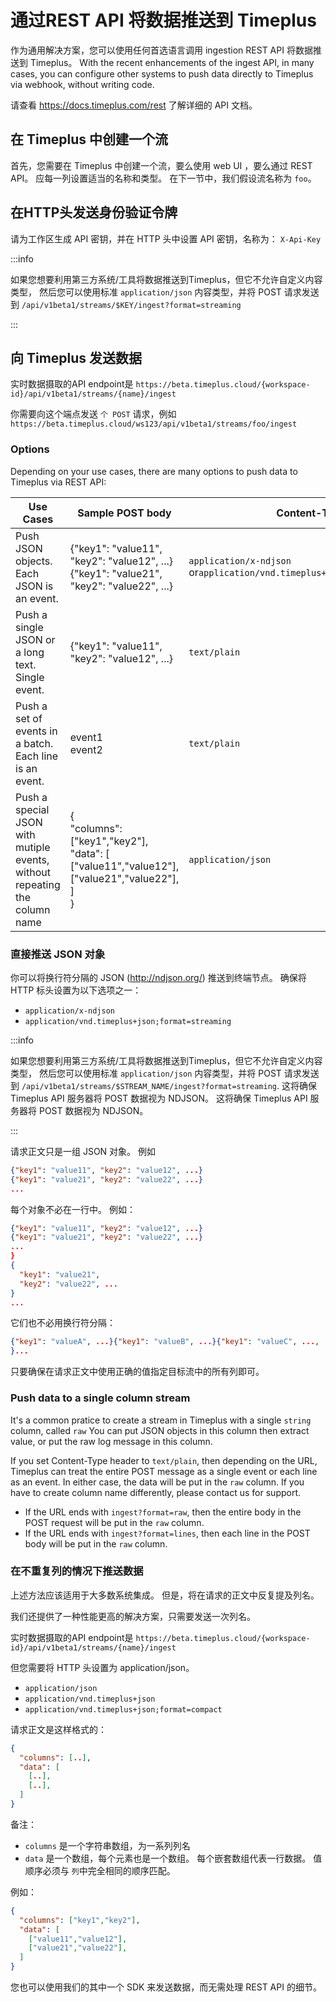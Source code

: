 # 通过REST API 将数据推送到 Timeplus

作为通用解决方案，您可以使用任何首选语言调用 ingestion REST API 将数据推送到 Timeplus。 With the recent enhancements of the ingest API, in many cases, you can configure other systems to push data directly to Timeplus via webhook, without writing code.

请查看 https://docs.timeplus.com/rest 了解详细的 API 文档。

## 在 Timeplus 中创建一个流

首先，您需要在 Timeplus 中创建一个流，要么使用 web UI ，要么通过 REST API。 应每一列设置适当的名称和类型。 在下一节中，我们假设流名称为 `foo`。

## 在HTTP头发送身份验证令牌

请为工作区生成 API 密钥，并在 HTTP 头中设置 API 密钥，名称为： `X-Api-Key`

:::info

如果您想要利用第三方系统/工具将数据推送到Timeplus，但它不允许自定义内容类型， 然后您可以使用标准 `application/json` 内容类型，并将 POST 请求发送到 `/api/v1beta1/streams/$KEY/ingest?format=streaming`

:::

## 向 Timeplus 发送数据

实时数据摄取的API endpoint是 `https://beta.timeplus.cloud/{workspace-id}/api/v1beta1/streams/{name}/ingest`

你需要向这个端点发送 `个 POST` 请求，例如 `https://beta.timeplus.cloud/ws123/api/v1beta1/streams/foo/ingest`

### Options

Depending on your use cases, there are many options to push data to Timeplus via REST API:

| Use Cases                                                                  | Sample POST body                                                                                                                                                      | Content-Type                                                               | URL                                  |
| -------------------------------------------------------------------------- | --------------------------------------------------------------------------------------------------------------------------------------------------------------------- | -------------------------------------------------------------------------- | ------------------------------------ |
| Push JSON objects. Each JSON is an event.                                  | {"key1": "value11", "key2": "value12", ...}<br/>{"key1": "value21", "key2": "value22", ...}                                                                     | `application/x-ndjson`  or`application/vnd.timeplus+json;format=streaming` | ingest?format=streaming              |
| Push a single JSON or a long text. Single event.                           | {"key1": "value11", "key2": "value12", ...}                                                                                                                           | `text/plain`                                                               | ingest?format=raw                    |
| Push a set of events in a batch. Each line is an event.                    | event1<br/>event2                                                                                                                                               | `text/plain`                                                               | ingest?format=lines                  |
| Push a special JSON with mutiple events, without repeating the column name | { <br/>  "columns": ["key1","key2"],<br/>  "data": [ <br/>    ["value11","value12"],<br/>    ["value21","value22"],<br/>  ]<br/>} | `application/json`                                                         | ingest?format=compact or just ingest |



### 直接推送 JSON 对象

你可以将换行符分隔的 JSON (http://ndjson.org/) 推送到终端节点。 确保将 HTTP 标头设置为以下选项之一：
* `application/x-ndjson`
* `application/vnd.timeplus+json;format=streaming`

:::info

如果您想要利用第三方系统/工具将数据推送到Timeplus，但它不允许自定义内容类型， 然后您可以使用标准 `application/json` 内容类型，并将 POST 请求发送到 `/api/v1beta1/streams/$STREAM_NAME/ingest?format=streaming`. 这将确保 Timeplus API 服务器将 POST 数据视为 NDJSON。 这将确保 Timeplus API 服务器将 POST 数据视为 NDJSON。

:::

请求正文只是一组 JSON 对象。 例如

```json
{"key1": "value11", "key2": "value12", ...}
{"key1": "value21", "key2": "value22", ...}
...
```

每个对象不必在一行中。 例如：
```json
{"key1": "value11", "key2": "value12", ...}
{"key1": "value21", "key2": "value22", ...}
...
}
{
  "key1": "value21", 
  "key2": "value22", ...
}
...
```

它们也不必用换行符分隔：
```json
{"key1": "valueA", ...}{"key1": "valueB", ...}{"key1": "valueC", ...,
}...
```

只要确保在请求正文中使用正确的值指定目标流中的所有列即可。

### Push data to a single column stream

It's a common pratice to create a stream in Timeplus with a single `string` column, called `raw` You can put JSON objects in this column then extract value, or put the raw log message in this column.

If you set Content-Type header to `text/plain`, then depending on the URL, Timeplus can treat the entire POST message as a single event or each line as an event. In either case, the data will be put in the `raw` column. If you have to create column name differently, please contact us for support.

* If the URL ends with `ingest?format=raw`, then the entire body in the POST request will be put in the `raw` column.
* If the URL ends with `ingest?format=lines`, then each line in the POST body will be put in the `raw` column.

### 在不重复列的情况下推送数据

上述方法应该适用于大多数系统集成。  但是，将在请求的正文中反复提及列名。

我们还提供了一种性能更高的解决方案，只需要发送一次列名。

实时数据摄取的API endpoint是 `https://beta.timeplus.cloud/{workspace-id}/api/v1beta1/streams/{name}/ingest`

但您需要将 HTTP 头设置为 application/json。

* `application/json`
* `application/vnd.timeplus+json`
* `application/vnd.timeplus+json;format=compact`

请求正文是这样格式的：
```json
{ 
  "columns": [..],
  "data": [ 
    [..],
    [..],
  ]
}
```

备注：
* `columns` 是一个字符串数组，为一系列列名
* `data` 是一个数组，每个元素也是一个数组。 每个嵌套数组代表一行数据。 值顺序必须与 `列`中完全相同的顺序匹配。

例如：
```json
{ 
  "columns": ["key1","key2"],
  "data": [ 
    ["value11","value12"],
    ["value21","value22"],
  ]
}

```

您也可以使用我们的其中一个 SDK 来发送数据，而无需处理 REST API 的细节。